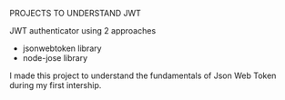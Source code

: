 PROJECTS TO UNDERSTAND JWT

JWT authenticator using 2 approaches
- jsonwebtoken library
- node-jose library

I made this project to understand the fundamentals of Json Web Token during my first intership.
